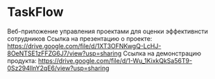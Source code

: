 # TaskFlow
Веб-приложение управления проектами для оценки эффективнсти сотрудников
Ссылка на презентацию о проекте: https://drive.google.com/file/d/1XT3OFNKwgQ-LcHJ-8OeNTSE1zFFZG6J7/view?usp=sharing
Ссылка на демонстрацию продукта: https://drive.google.com/file/d/1-Wu_1KixkQkSa56T9-0Sz294llnY2qE6/view?usp=sharing
